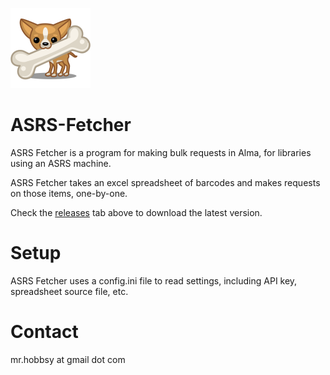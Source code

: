 ![alt text](https://raw.githubusercontent.com/MrJeremyHobbs/ASRS-Fetcher/master/logo_large.png)

# ASRS-Fetcher
ASRS Fetcher is a program for making bulk requests in Alma, for libraries using an ASRS machine.

ASRS Fetcher takes an excel spreadsheet of barcodes and makes requests on those items, one-by-one.

Check the [releases](https://github.com/MrJeremyHobbs/ASRS-Fetcher/releases) tab above to download the latest version.

# Setup
ASRS Fetcher uses a config.ini file to read settings, including API key, spreadsheet source file, etc.

# Contact
mr.hobbsy at gmail dot com
